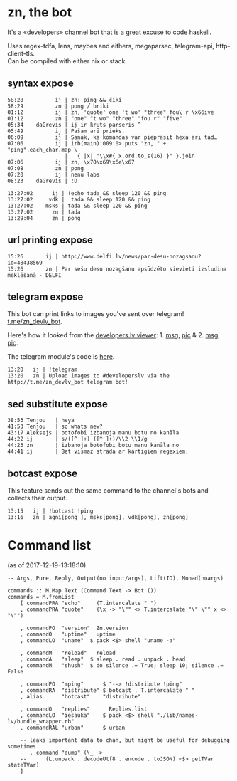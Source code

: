 # zn, the bot
It's a «developers» channel bot that is a great excuse to code haskell.

Uses regex-tdfa, lens, maybes and eithers, megaparsec, telegram-api, http-client-tls.  
Can be compiled with either nix or stack.

## syntax expose
    58:28          ij | zn: ping && čiki
    58:29          zn | pong ╱ briki
    01:12          ij | zn, 'quote' one 't wo' "three" fou\ r \x66ive
    01:12          zn | "one" "t wo" "three" "fou r" "five"
    05:34    daGrevis | ij ir kruts parseris ^
    05:49          ij | Pašam arī prieks.
    06:09          ij | Sanāk, ka komandas var pieprasīt hexā arī tad…
    07:06          ij | irb(main):009:0> puts "zn, " + "ping".each_char.map \
                      |   { |x| "\\x#{ x.ord.to_s(16) }" }.join
    07:06          ij | zn, \x70\x69\x6e\x67
    07:08          zn | pong
    07:20          ij | nenu labs
    08:23    daGrevis | :D

    13:27:02      ij | !echo tada && sleep 120 && ping
    13:27:02     vdk |  tada && sleep 120 && ping
    13:27:02    msks | tada && sleep 120 && ping
    13:27:02      zn | tada
    13:29:04      zn | pong

## url printing expose
    15:26       ij | http://www.delfi.lv/news/par-desu-nozagsanu?id=48438569
    15:26       zn | Par sešu desu nozagšanu apsūdzēto sievieti izsludina meklēšanā - DELFI

## telegram expose
This bot can print links to images you've sent over telegram! [t.me/zn_devlv_bot](http://t.me/zn_devlv_bot).

Here's how it looked from the [developers.lv viewer](https://github.com/daGrevis/msks):
1\. [msg](https://developers.lv/925062ac-22fb-4211-aa87-35040fbdf6a8),
[pic](http://haskell.lv/share/2017-12-19-07:43:49-telegram-aasuea-910757721-bibl%20krasas.jpg)
&
2\. [msg](https://developers.lv/7fafd6a1-f88b-4a29-ab19-a7b614819503),
[pic](http://haskell.lv/share/2017-12-19-10:51:05-telegram-aasuea-910757722-pieliksu%20zn%20readme%20tekstu%20par%20telegrammu.jpg).

The telegram module's code is [here](https://github.com/siers/zn/blob/master/src/Zn/Telegram.hs).

    13:20   ij | !telegram
    13:20   zn | Upload images to #developerslv via the http://t.me/zn_devlv_bot telegram bot!

## sed substitute expose
    38:53 Tenjou   | heya
    41:53 Tenjou   | so whats new?
    43:17 Aleksejs | botofobi izbanoja manu botu no kanāla
    44:22 ij       | s/([^ ]+) ([^ ]+)/\\2 \\1/g
    44:23 zn       | izbanoja botofobi botu manu kanāla no
    44:41 ij       | Bet vismaz strādā ar kārtīgiem regexiem.

## botcast expose
This feature sends out the same command to the channel's bots and collects their output.

    13:15   ij | !botcast !ping
    13:16   zn | agni[pong ], msks[pong], vdk[pong], zn[pong]

# Command list
(as of 2017-12-19-13:18:10)

    -- Args, Pure, Reply, Output(no input/args), Lift(IO), Monad(noargs)

    commands :: M.Map Text (Command Text -> Bot ())
    commands = M.fromList
        [ commandPRA "echo"     (T.intercalate " ")
        , commandPRA "quote"    (\x -> "\"" <> T.intercalate "\" \"" x <> "\"")

        , commandPO  "version"  Zn.version
        , commandO   "uptime"   uptime
        , commandLO  "uname"  $ pack <$> shell "uname -a"

        , commandM   "reload"   reload
        , commandA   "sleep"  $ sleep . read . unpack . head
        , commandM   "shush"  $ do silence .= True; sleep 10; silence .= False

        , commandPO  "mping"      $ "--> !distribute !ping"
        , commandRA  "distribute" $ botcast . T.intercalate " "
        , alias      "botcast"    "distribute"

        , commandO   "replies"      Replies.list
        , commandLO  "iesauka"    $ pack <$> shell "./lib/names-lv/bundle_wrapper.rb"
        , commandRAL "urban"      $ urban

        -- leaks important data to chan, but might be useful for debugging sometimes
        -- , command "dump" (\_ ->
        --      (L.unpack . decodeUtf8 . encode . toJSON) <$> getTVar stateTVar)
        ]
